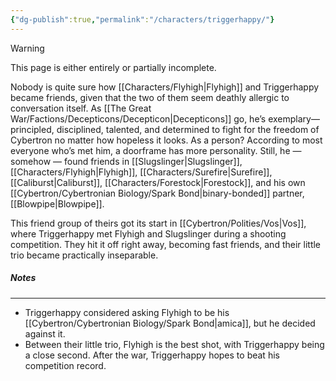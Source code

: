 ```yaml
---
{"dg-publish":true,"permalink":"/characters/triggerhappy/"}
---
```

  
>[!warning] 
>This page is either entirely or partially incomplete. 

Nobody is quite sure how [[Characters/Flyhigh\|Flyhigh]] and Triggerhappy became friends, given that the two of them seem deathly allergic to conversation itself. As [[The Great War/Factions/Decepticons/Decepticon\|Decepticons]] go, he’s exemplary— principled, disciplined, talented, and determined to fight for the freedom of Cybertron no matter how hopeless it looks. As a person? According to most everyone who’s met him, a doorframe has more personality. Still, he — somehow — found friends in [[Slugslinger\|Slugslinger]], [[Characters/Flyhigh\|Flyhigh]], [[Characters/Surefire\|Surefire]], [[Caliburst\|Caliburst]], [[Characters/Forestock\|Forestock]], and his own [[Cybertron/Cybertronian Biology/Spark Bond\|binary-bonded]] partner, [[Blowpipe\|Blowpipe]]. 

This friend group of theirs got its start in [[Cybertron/Polities/Vos\|Vos]], where Triggerhappy met Flyhigh and Slugslinger during a shooting competition. They hit it off right away, becoming fast friends, and their little trio became practically inseparable. 
##### Notes
---
- Triggerhappy considered asking Flyhigh to be his [[Cybertron/Cybertronian Biology/Spark Bond\|amica]], but he decided against it. 
- Between their little trio, Flyhigh is the best shot, with Triggerhappy being a close second. After the war, Triggerhappy hopes to beat his competition record. 